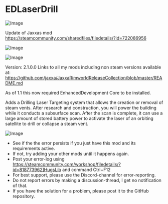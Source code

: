 # EDLaserDrill

![Image](https://i.imgur.com/WAEzk68.png)

Update of Jaxxas mod
https://steamcommunity.com/sharedfiles/filedetails/?id=722086956

![Image](https://i.imgur.com/7Gzt3Rg.png)

	
![Image](https://i.imgur.com/NOW7jU1.png)

Version: 2.1.0.0
Links to all my mods including non steam versions available at: https://github.com/jaxxa/JaxxaRimworldReleaseCollection/blob/master/README.md

As of 1.1 this now required EnhancedDevelopment Core to be installed.

Adds a Drilling Laser Targeting system that allows the creation or removal of steam vents. After research and construction, you will power the building while it conducts a subsurface scan. After the scan is complete, it can use a large amount of stored battery power to activate the laser of an orbiting satellite to drill or collapse a steam vent.

![Image](https://i.imgur.com/Rs6T6cr.png)



-  See if the the error persists if you just have this mod and its requirements active.
-  If not, try adding your other mods until it happens again.
-  Post your error-log using https://steamcommunity.com/workshop/filedetails/?id=818773962]HugsLib and command Ctrl+F12
-  For best support, please use the Discord-channel for error-reporting.
-  Do not report errors by making a discussion-thread, I get no notification of that.
-  If you have the solution for a problem, please post it to the GitHub repository.



